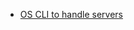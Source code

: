 - [OS CLI to handle servers](https://docs.openstack.org/python-openstackclient/latest/cli/command-objects/server.html)
